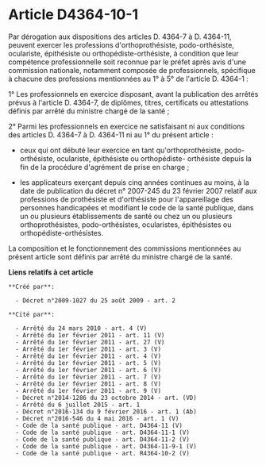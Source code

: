 # Article D4364-10-1

Par dérogation aux dispositions des articles D. 4364-7 à D. 4364-11, peuvent exercer les professions d'orthoprothésiste,
podo-orthésiste, oculariste, épithésiste ou orthopédiste-orthésiste, à condition que leur compétence professionnelle soit
reconnue par le préfet après avis d'une commission nationale, notamment composée de professionnels, spécifique à chacune des
professions mentionnées au 1° à 5° de l'article D. 4364-1 : 

1° Les professionnels en exercice disposant, avant la publication des arrêtés prévus à l'article D. 4364-7, de diplômes,
titres, certificats ou attestations définis par arrêté du ministre chargé de la santé ; 

2° Parmi les professionnels en exercice ne satisfaisant ni aux conditions des articles D. 4364-7 à D. 4364-11 ni au 1° du
présent article : 

- ceux qui ont débuté leur exercice en tant qu'orthoprothésiste, podo-orthésiste, oculariste, épithésiste ou orthopédiste-
orthésiste depuis la fin de la procédure d'agrément de prise en charge ; 

- les applicateurs exerçant depuis cinq années continues au moins, à la date de publication du décret n° 2007-245 du 23
février 2007 relatif aux professions de prothésiste et d'orthésiste pour l'appareillage des personnes handicapées et
modifiant le code de la santé publique, dans un ou plusieurs établissements de santé ou chez un ou plusieurs
orthoprothésistes, podo-orthésistes, ocularistes, épithésistes ou orthopédiste-orthésistes. 

La composition et le fonctionnement des commissions mentionnées au présent article sont définis par arrêté du ministre chargé
de la santé.

**Liens relatifs à cet article**

	**Créé par**:

	  - Décret n°2009-1027 du 25 août 2009 - art. 2

	**Cité par**:

	  - Arrêté du 24 mars 2010 - art. 4 (V)
	  - Arrêté du 1er février 2011 - art. 11 (V)
	  - Arrêté du 1er février 2011 - art. 27 (V)
	  - Arrêté du 1er février 2011 - art. 3 (V)
	  - Arrêté du 1er février 2011 - art. 4 (V)
	  - Arrêté du 1er février 2011 - art. 5 (V)
	  - Arrêté du 1er février 2011 - art. 6 (V)
	  - Arrêté du 1er février 2011 - art. 7 (V)
	  - Arrêté du 1er février 2011 - art. 8 (V)
	  - Arrêté du 1er février 2011 - art. 9 (V)
	  - Décret n°2014-1286 du 23 octobre 2014 - art. (VD)
	  - Arrêté du 6 juillet 2015 - art. 1
	  - Décret n°2016-134 du 9 février 2016 - art. 1 (Ab)
	  - Décret n°2016-546 du 4 mai 2016 - art. 1 (V)
	  - Code de la santé publique - art. D4364-11 (V)
	  - Code de la santé publique - art. D4364-11-1 (V)
	  - Code de la santé publique - art. D4364-11-2 (V)
	  - Code de la santé publique - art. D4364-11-9-1 (V)
	  - Code de la santé publique - art. R4364-10-2 (V)
